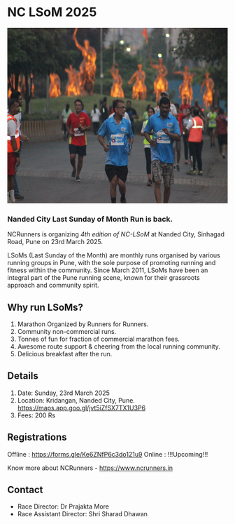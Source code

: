 # NC LSoM 2025

<a  href="./assets/images/ncrunners_dc.jpg"><img src="./assets/images/ncrunners_dc.jpg" height="400px"></a>

### Nanded City Last Sunday of Month Run is back.

NCRunners is organizing *4th edition of NC-LSoM* at Nanded City, Sinhagad Road,
Pune on 23rd March 2025.

LSoMs (Last Sunday of the Month) are monthly runs organised by various running groups in Pune, with the sole purpose of promoting running and fitness within the community. Since March 2011, LSoMs have been an integral part of the Pune running scene, known for their grassroots approach and community spirit.

## Why run LSoMs?

1. Marathon Organized by Runners for Runners.
2. Community non-commercial runs.
3. Tonnes of fun for fraction of commercial marathon fees.
4. Awesome route support & cheering from the local running community.
5. Delicious breakfast after the run.

## Details

1. Date: Sunday, 23rd March 2025
2. Location: Kridangan, Nanded City, Pune. https://maps.app.goo.gl/jvt5iZfSX7TX1U3P6
3. Fees: 200 Rs

## Registrations

Offline : https://forms.gle/Ke6ZNfP6c3do121u9
Online  : !!!Upcoming!!!

Know more about NCRunners - https://www.ncrunners.in

## Contact
* Race Director: Dr Prajakta More
* Race Assistant Director: Shri Sharad Dhawan
